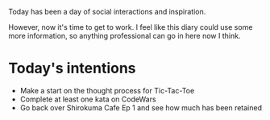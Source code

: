 Today has been a day of social interactions and inspiration.

However, now it's time to get to work. I feel like this diary could use some more information, so anything professional can go in here now I think.

# Today's intentions

- Make a start on the thought process for Tic-Tac-Toe
- Complete at least one kata on CodeWars
- Go back over Shirokuma Cafe Ep 1 and see how much has been retained
